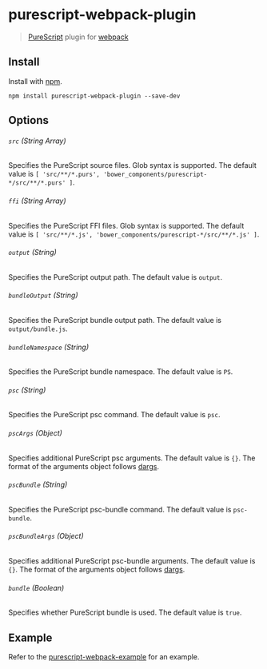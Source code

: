 # purescript-webpack-plugin

> [PureScript](http://www.purescript.org) plugin for [webpack](http://webpack.github.io)

## Install

Install with [npm](https://npmjs.org/package/purescript-webpack-plugin).

```
npm install purescript-webpack-plugin --save-dev
```

## Options

###### `src` (String Array)

Specifies the PureScript source files. Glob syntax is supported. The default value is `[ 'src/**/*.purs', 'bower_components/purescript-*/src/**/*.purs' ]`.

###### `ffi` (String Array)

Specifies the PureScript FFI files. Glob syntax is supported. The default value is `[ 'src/**/*.js', 'bower_components/purescript-*/src/**/*.js' ]`.

###### `output` (String)

Specifies the PureScript output path. The default value is `output`.

###### `bundleOutput` (String)

Specifies the PureScript bundle output path. The default value is `output/bundle.js`.

###### `bundleNamespace` (String)

Specifies the PureScript bundle namespace. The default value is `PS`.

###### `psc` (String)

Specifies the PureScript psc command. The default value is `psc`.

###### `pscArgs` (Object)

Specifies additional PureScript psc arguments. The default value is `{}`. The format of the arguments object follows [dargs](https://www.npmjs.com/package/dargs).

###### `pscBundle` (String)

Specifies the PureScript psc-bundle command. The default value is `psc-bundle`.

###### `pscBundleArgs` (Object)

Specifies additional PureScript psc-bundle arguments. The default value is `{}`. The format of the arguments object follows [dargs](https://www.npmjs.com/package/dargs).

###### `bundle` (Boolean)

Specifies whether PureScript bundle is used. The default value is `true`.

## Example

Refer to the [purescript-webpack-example](https://github.com/ethul/purescript-webpack-example) for an example.
